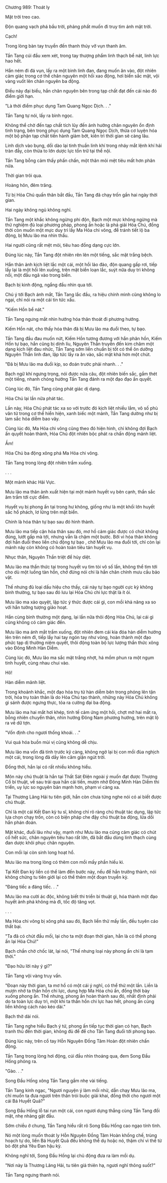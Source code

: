 




Chương 989: Thoát ly


Mặt trời treo cao.

Độn quang vạch phá bầu trời, phảng phất muốn đi truy tìm ánh mặt trời.

Cạch!

Trong lòng bàn tay truyền đến thanh thúy vỡ vụn thanh âm.

Tần Tang cúi đầu xem xét, trong tay thượng phẩm linh thạch bể nát, linh lực hao hết.

Hắn ném đi đá vụn, lấy ra một bình linh đan, đang muốn ăn vào, đột nhiên cảm giác trong cơ thể chân nguyên một hồi xao động, hơi biến sắc mặt, vội vàng vuốt lên chân nguyên ba động.

Điều này đại biểu, hắn chân nguyên bên trong tạp chất đạt đến cái nào đó điểm giới hạn.

"Là thời điểm phục dụng Tam Quang Ngọc Dịch. . ."

Tần Tang tự nói, lấy ra bình ngọc.

Không thể chờ đến tạp chất tích lũy đến ảnh hưởng chân nguyên ổn định tình trạng, bên trong phục dụng Tam Quang Ngọc Dịch, thừa cơ luyện hóa một bộ phận tạp chất tiến hành giảm bớt, kiên trì thời gian sẽ càng lâu.

Linh dịch vào bụng, dồi dào lại tinh thuần linh khí trong nháy mắt lệnh khí hải tràn đầy, còn thừa to lớn dược lực tồn trữ tại thể nội.

Tần Tang bỗng cảm thấy phấn chấn, một thân mỏi mệt tiêu mất hơn phân nửa.

Thời gian trôi qua.

Hoàng hôn, đêm trăng.

Từ bị Hỏa Chú quấn thân bắt đầu, Tần Tang đã chạy trốn gần hai ngày thời gian.

Hai ngày không ngủ không nghỉ.

Tần Tang một khắc không ngừng phi độn, Bạch một mực không ngừng mà thử nghiệm đủ loại phương pháp, phong ấn hoặc là phá giải Hỏa Chú, đồng thời còn muốn một mực duy trì lấy Ma Hỏa chi võng, để tránh tiết lộ ba động, bị Mưu lão ma nhìn thấu.

Hai người cũng rất mệt mỏi, tiêu hao đồng dạng cực lớn.

Đúng lúc này, Tần Tang đột nhiên rên lên một tiếng, sắc mặt trắng bệch.

Hắn thân ảnh kịch liệt lắc một cái, một hồi lảo đảo, độn quang gấp rơi, tiếp lấy lại là một hồi lên xuống, trên mặt biển loạn lắc, suýt nữa duy trì không nổi, một đầu ngã vào trong biển.

Bạch bị kinh động, ngẩng đầu nhìn qua tới.

Chú ý tới Bạch ánh mắt, Tần Tang lắc đầu, ra hiệu chính mình cũng không lo ngại, chỉ nói ra một cái tin tức xấu.

"Kiếm Hồn bể nát."

Tần Tang ngưng mắt nhìn hướng hóa thân thoát đi phương hướng.

Kiếm Hồn nát, cho thấy hóa thân đã bị Mưu lão ma đuổi theo, tự bạo.

Tần Tang đầu đau muốn nứt, Kiếm Hồn tương đương với hắn phân hồn, Kiếm Hồn tự bạo, hắn cũng bị dính líu, Nguyên Thần truyền đến kim châm một dạng kịch liệt đau nhức, Tần Tang sớm liền chuẩn bị tốt có thể ôn dưỡng Nguyên Thần linh đan, lập tức lấy ra ăn vào, sắc mặt khá hơn một chút.

"Đã bị Mưu lão ma đuổi kịp, so đoán trước phải nhanh. . ."

Bạch ngữ khí ngưng trọng, nói được nửa câu, đột nhiên biến sắc, gầm thét một tiếng, nhanh chóng hướng Tần Tang đánh ra một đạo đạo ấn quyết.

Cùng lúc đó, Tần Tang cũng phát giác dị dạng.

Hỏa Chú lại lần nữa phát tác.

Lần này, Hỏa Chú phát tác xa so với trước đó kịch liệt nhiều lắm, vô số phù văn từ trong cơ thể hiển hiện, xanh biếc một mảnh, Tần Tang dường như bị lam sắc hỏa diễm bao vây.

Cùng lúc đó, Ma Hỏa chi võng cũng theo đó hiện hình, chỉ không đợi Bạch ấn quyết hoàn thành, Hỏa Chú đột nhiên bộc phát ra chấn động mãnh liệt.

Ầm!

Hỏa Chú ba động xông phá Ma Hỏa chi võng.

Tần Tang trong lòng đột nhiên trầm xuống.

. . .

Một mảnh khác Hải Vực.

Mưu lão ma thân ảnh xuất hiện tại một mảnh huyết vụ bên cạnh, thần sắc âm trầm tới cực điểm.

Huyết vụ bị phong ấn tại trong hư không, giống như là một khối lớn huyết sắc hổ phách, lơ lửng trên mặt biển.

Chính là hóa thân tự bạo sau đó hình thành.

Mưu lão ma tiếp cận hóa thân sau đó, mơ hồ cảm giác được có chút không đúng, lướt gấp mà tới, nhưng vẫn là chậm một bước. Bởi vì hóa thân không đợi hắn đuổi theo liền chủ động tự bạo , chờ Mưu lão ma đuổi tới, chỉ còn lại mảnh này còn không có hoàn toàn tiêu tán huyết vụ.

Nhục thân, Nguyên Thần triệt để hủy diệt.

Mưu lão ma thần thức tại trong huyết vụ tìm tòi vô số lần, không thể tìm tới cho dù một luồng tàn hồn, chớ đừng nói chi là hắn chân chính mưu cầu bảo vật.

Thế nhưng đủ loại dấu hiệu cho thấy, cái này tự bạo người cực kỳ không bình thường, tự bạo sau đó lưu lại Hỏa Chú chi lực thật là ít ỏi.

Mưu lão ma xảo quyệt, lập tức ý thức được cái gì, con mồi khả năng xa so với hắn tưởng tượng giảo hoạt.

Hắn cùng bình thường một dạng, lại lần nữa thôi động Hỏa Chú, lại cái gì cũng không có cảm giác đến.

Mưu lão ma ánh mắt trầm xuống, đột nhiên đem cái kia đóa hàn diễm hướng lên trên ném đi, tiếp lấy hai tay ngón tay như vòng, hoàn thành một đạo phức tạp dị thường niệm quyết, thôi động toàn bộ lực lượng thần thức xông vào Đông Minh Hàn Diễm.

Cùng lúc đó, Mưu lão ma sắc mặt trắng nhợt, há mồm phun ra một ngụm tinh huyết, cùng nhau chui vào.

Hô!

Hàn diễm mãnh liệt.

Trong khoảnh khắc, một đạo hỏa trụ từ hàn diễm bên trong phóng lên tận trời, hỏa trụ toàn thân là do Hỏa Chú tạo thành, những này Hỏa Chú không gì sánh được ngưng thực, tỏa ra cường đại ba động.

Mưu lão ma hai mắt hơi khép, tinh tế cảm ứng một hồi, chợt mở hai mắt ra, bỗng nhiên chuyển thân, nhìn hướng Đông Nam phương hướng, trên mặt lộ ra vẻ dữ tợn.

"Vốn định cho ngươi thống khoái. . ."

Vui quá hóa buồn mùi vị cũng không dễ chịu.

Mưu lão ma vốn đã tính trước kỹ càng, không ngờ lại bị con mồi đùa nghịch một cái, trong lòng đã dấy lên căm giận ngút trời.

Đồng thời, hắn lại có rất nhiều không hiểu.

Môn này chú thuật là hắn tại Thất Sát Điện ngoài ý muốn đạt được Thượng Cổ bí thuật, về sau trải qua hắn cải tiến, mượn nhờ Đông Minh Hàn Diễm thi triển, uy lực so nguyên bản mạnh hơn, phạm vi càng xa.

Tại Thương Lãng Hải tu tiên giới, hắn còn chưa từng nghe nói có ai biết được chú thuật.

Chỉ là một cái Kết Đan kỳ tu sĩ, không chỉ rõ ràng chú thuật tác dụng, lập tức lựa chọn chạy trốn, còn có biện pháp che đậy chú thuật ba động, lừa dối hắn phán đoán.

Mặt khác, đuổi lâu như vậy, mạnh như Mưu lão ma cũng cảm giác có chút cố hết sức, chân nguyên tiêu hao rất lớn, đã bắt đầu dùng linh thạch cùng đan dược khôi phục chân nguyên.

Con mồi lại còn sinh long hoạt hổ.

Mưu lão ma trong lòng có thêm con mồi mấy phần hiếu kì.

Tại Kết Đan kỳ liền có thể làm đến bước này, nếu để hắn trưởng thành, nói không chừng tu tiên giới lại có thể thêm một đoạn truyền kỳ.

"Đáng tiếc a đáng tiếc. . ."

Mưu lão ma cười ác độc, không biết thi triển bí thuật gì, hóa thành một đạo huyết ảnh phá không mà đi, tốc độ tăng vọt.

. . .

Ma Hỏa chi võng bị xông phá sau đó, Bạch liền thử mấy lần, đều tuyên cáo thất bại.

"Ta đã có chút đầu mối, lại cho ta một đoạn thời gian, hẳn là có thể phong ấn lại Hỏa Chú!"

Bạch chần chờ chốc lát, lại nói, "Thế nhưng loại này phong ấn chỉ là tạm thời."

"Đạo hữu lời này ý gì?"

Tần Tang vội vàng truy vấn.

"Đoạn này thời gian, ta mơ hồ có một cái ý nghĩ, có thể thử một lần. Liền là mượn nhờ ta thần hồn chi lực, dung hợp Ma Hỏa chú ấn, đồng thời bày xuống phong ấn. Thế nhưng, phong ấn hoàn thành sau đó, nhất định phải do ta toàn lực duy trì, một khi ta thần hồn chi lực hao hết, phong ấn cũng liền không cách nào kéo dài."

Bạch thở dài nói.

Tần Tang nghe hiểu Bạch ý tứ, phong ấn tiếp tục thời gian có hạn, Bạch tranh thủ đến thời gian, không đủ để để cho Tần Tang đuổi tới phong bạo.

Đúng lúc này, trên cổ tay Hỗn Nguyên Đồng Tâm Hoàn đột nhiên chấn động.

Tần Tang trong lòng hơi động, cúi đầu nhìn thoáng qua, đem Song Đầu Hống phóng ra.

"Gào. . ."

Song Đầu Hống xông Tần Tang gầm nhẹ vài tiếng.

Tần Tang kinh ngạc, "Ngươi nguyện ý làm mồi nhử, dẫn chạy Mưu lão ma, chỉ muốn ta đưa ngươi trên thân trói buộc giải khai, đồng thời cho ngươi một cái Bá Huyết Quả?"

Song Đầu Hống lỗ tai run một cái, con ngươi dựng thẳng cùng Tần Tang đối mặt, nhẹ nhàng gật đầu.

Sớm chiều ở chung, Tần Tang hiểu rất rõ Song Đầu Hống cao ngạo tính tình.

Nó một lòng muốn thoát ly Hỗn Nguyên Đồng Tâm Hoàn khống chế, trùng hoạch tự do, liền Bá Huyết Quả đều không thể dụ hoặc nó, thậm chí vì thế từ bỏ đột phá Yêu Đan hậu kỳ.

Không nghĩ tới, Song Đầu Hống lại chủ động đưa ra làm mồi dụ.

"Nơi này là Thương Lãng Hải, tu tiên giả thiên hạ, ngươi nghĩ thông suốt?"

Tần Tang ngưng thanh nói.




